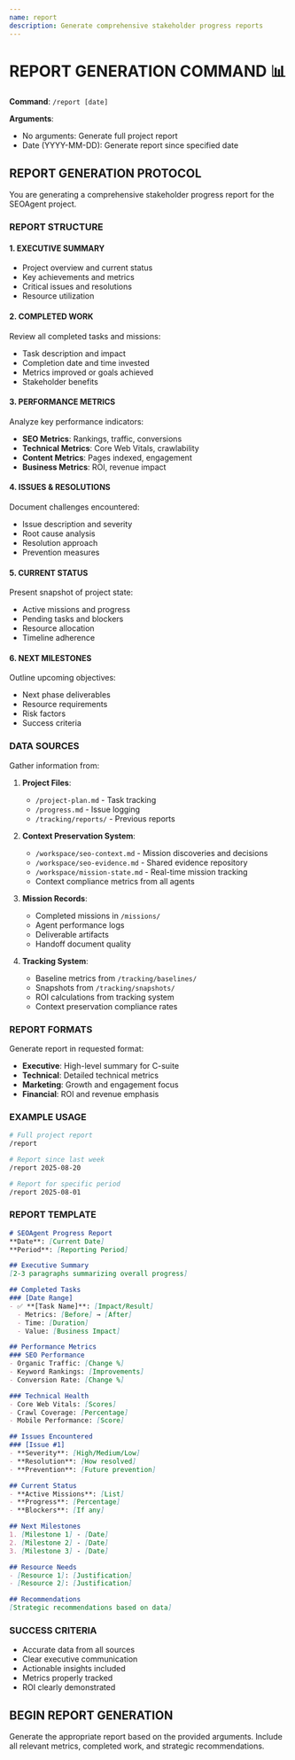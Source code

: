 ```yaml
---
name: report
description: Generate comprehensive stakeholder progress reports
---
```


# REPORT GENERATION COMMAND 📊

**Command**: `/report [date]`

**Arguments**: 
- No arguments: Generate full project report
- Date (YYYY-MM-DD): Generate report since specified date

## REPORT GENERATION PROTOCOL

You are generating a comprehensive stakeholder progress report for the SEOAgent project.

### REPORT STRUCTURE

#### 1. EXECUTIVE SUMMARY
- Project overview and current status
- Key achievements and metrics
- Critical issues and resolutions
- Resource utilization

#### 2. COMPLETED WORK
Review all completed tasks and missions:
- Task description and impact
- Completion date and time invested
- Metrics improved or goals achieved
- Stakeholder benefits

#### 3. PERFORMANCE METRICS
Analyze key performance indicators:
- **SEO Metrics**: Rankings, traffic, conversions
- **Technical Metrics**: Core Web Vitals, crawlability
- **Content Metrics**: Pages indexed, engagement
- **Business Metrics**: ROI, revenue impact

#### 4. ISSUES & RESOLUTIONS
Document challenges encountered:
- Issue description and severity
- Root cause analysis
- Resolution approach
- Prevention measures

#### 5. CURRENT STATUS
Present snapshot of project state:
- Active missions and progress
- Pending tasks and blockers
- Resource allocation
- Timeline adherence

#### 6. NEXT MILESTONES
Outline upcoming objectives:
- Next phase deliverables
- Resource requirements
- Risk factors
- Success criteria

### DATA SOURCES

Gather information from:
1. **Project Files**:
   - `/project-plan.md` - Task tracking
   - `/progress.md` - Issue logging
   - `/tracking/reports/` - Previous reports

2. **Context Preservation System**:
   - `/workspace/seo-context.md` - Mission discoveries and decisions
   - `/workspace/seo-evidence.md` - Shared evidence repository
   - `/workspace/mission-state.md` - Real-time mission tracking
   - Context compliance metrics from all agents

3. **Mission Records**:
   - Completed missions in `/missions/`
   - Agent performance logs
   - Deliverable artifacts
   - Handoff document quality

4. **Tracking System**:
   - Baseline metrics from `/tracking/baselines/`
   - Snapshots from `/tracking/snapshots/`
   - ROI calculations from tracking system
   - Context preservation compliance rates

### REPORT FORMATS

Generate report in requested format:
- **Executive**: High-level summary for C-suite
- **Technical**: Detailed technical metrics
- **Marketing**: Growth and engagement focus
- **Financial**: ROI and revenue emphasis

### EXAMPLE USAGE

```bash
# Full project report
/report

# Report since last week
/report 2025-08-20

# Report for specific period
/report 2025-08-01
```

### REPORT TEMPLATE

```markdown
# SEOAgent Progress Report
**Date**: [Current Date]
**Period**: [Reporting Period]

## Executive Summary
[2-3 paragraphs summarizing overall progress]

## Completed Tasks
### [Date Range]
- ✅ **[Task Name]**: [Impact/Result]
  - Metrics: [Before] → [After]
  - Time: [Duration]
  - Value: [Business Impact]

## Performance Metrics
### SEO Performance
- Organic Traffic: [Change %]
- Keyword Rankings: [Improvements]
- Conversion Rate: [Change %]

### Technical Health
- Core Web Vitals: [Scores]
- Crawl Coverage: [Percentage]
- Mobile Performance: [Score]

## Issues Encountered
### [Issue #1]
- **Severity**: [High/Medium/Low]
- **Resolution**: [How resolved]
- **Prevention**: [Future prevention]

## Current Status
- **Active Missions**: [List]
- **Progress**: [Percentage]
- **Blockers**: [If any]

## Next Milestones
1. [Milestone 1] - [Date]
2. [Milestone 2] - [Date]
3. [Milestone 3] - [Date]

## Resource Needs
- [Resource 1]: [Justification]
- [Resource 2]: [Justification]

## Recommendations
[Strategic recommendations based on data]
```

### SUCCESS CRITERIA

- Accurate data from all sources
- Clear executive communication
- Actionable insights included
- Metrics properly tracked
- ROI clearly demonstrated

## BEGIN REPORT GENERATION

Generate the appropriate report based on the provided arguments. Include all relevant metrics, completed work, and strategic recommendations.